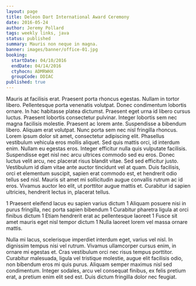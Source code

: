 ```yaml
---
layout: page
title: Deleon Dart International Award Ceremony
date: 2016-05-24
author: Jeremy Pollard
tags: weekly links, java
status: published
summary: Mauris non neque in magna.
banner: images/banner/office-01.jpg
booking:
  startDate: 04/10/2016
  endDate: 04/14/2016
  ctyhocn: ADMRWHX
  groupCode: DDIAC
published: true
---
```

Mauris at facilisis erat. Praesent porta rhoncus egestas. Nullam in tortor libero. Pellentesque porta venenatis volutpat. Donec condimentum lobortis ornare. In hac habitasse platea dictumst. Praesent eget urna id libero cursus luctus. Praesent lobortis consectetur pulvinar. Integer lobortis sem nec magna facilisis molestie. Praesent ac lorem ante.
Suspendisse a bibendum libero. Aliquam erat volutpat. Nunc porta sem nec nisl fringilla rhoncus. Lorem ipsum dolor sit amet, consectetur adipiscing elit. Phasellus vestibulum vehicula eros mollis aliquet. Sed quis mattis orci, id interdum enim. Nullam eu egestas eros. Integer efficitur nulla quis vulputate facilisis. Suspendisse eget nisl nec arcu ultrices commodo sed eu eros. Donec luctus velit arcu, nec placerat risus blandit vitae. Sed sed efficitur justo. Vestibulum id diam vitae ante auctor tincidunt vel at quam. Duis facilisis, orci et elementum suscipit, sapien erat commodo est, et hendrerit odio tellus sed nisl. Mauris sit amet mi sollicitudin augue convallis rutrum ac id eros. Vivamus auctor leo elit, ut porttitor augue mattis et. Curabitur id sapien ultricies, hendrerit lectus in, placerat tellus.

1 Praesent eleifend lacus eu sapien varius dictum
1 Aliquam posuere nisi in purus fringilla, nec porta sapien bibendum
1 Curabitur pharetra ligula at orci finibus dictum
1 Etiam hendrerit erat ac pellentesque laoreet
1 Fusce sit amet mauris eget nisl tempor dictum
1 Nulla laoreet lorem vel massa ornare mattis.

Nulla mi lacus, scelerisque imperdiet interdum eget, varius vel nisl. In dignissim tempus nisi vel rutrum. Vivamus ullamcorper cursus enim, in ornare mi egestas et. Cras vestibulum orci nec risus tempus porttitor. Curabitur malesuada, ligula vel tristique molestie, augue elit facilisis odio, non bibendum eros mi quis purus. Aliquam semper maximus nisl sed condimentum. Integer sodales, arcu vel consequat finibus, ex felis pretium erat, a pretium enim elit sed est. Duis dictum fringilla dolor nec feugiat.
